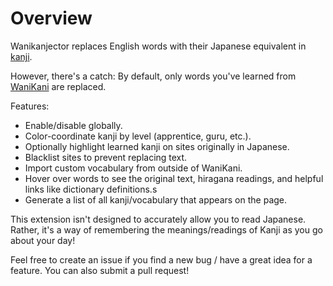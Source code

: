 # Overview
Wanikanjector replaces English words with their Japanese equivalent in [kanji](https://en.wikipedia.org/wiki/Kanji).

However, there's a catch: By default, only words you've learned from [WaniKani](https://www.wanikani.com) are replaced.

Features:
- Enable/disable globally.
- Color-coordinate kanji by level (apprentice, guru, etc.).
- Optionally highlight learned kanji on sites originally in Japanese.
- Blacklist sites to prevent replacing text.
- Import custom vocabulary from outside of WaniKani.
- Hover over words to see the original text, hiragana readings, and helpful links like dictionary definitions.s
- Generate a list of all kanji/vocabulary that appears on the page.

This extension isn't designed to accurately allow you to read Japanese.
Rather, it's a way of remembering the meanings/readings of Kanji as you go about your day!

Feel free to create an issue if you find a new bug / have a great idea for a feature.
You can also submit a pull request!